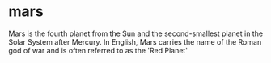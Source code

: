 # mars
Mars is the fourth planet from the Sun and the second-smallest planet in the Solar System after Mercury. In English, Mars carries the name of the Roman god of war and is often referred to as the 'Red Planet'
